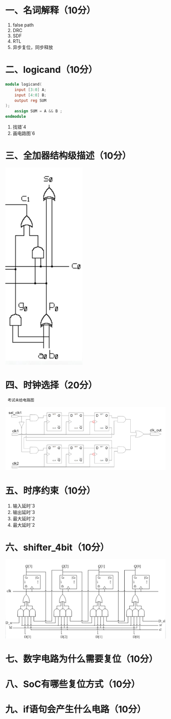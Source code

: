 # 一、名词解释（10分）

1. false path
2. DRC
3. SDF
4. RTL
5. 异步复位，同步释放

# 二、logicand（10分）

```verilog
module logicand(
	input [3:0] A;
	input [4:0] B;
	output reg SUM
);
	assign SUM = A && B ;
endmodule
```

1. 找错`4
2. 画电路图`6

# 三、全加器结构级描述（10分）

![3_adder](images/3_adder.png)

# 四、时钟选择（20分）

` 考试未给电路图`

![4_clk_sel](images/4_clk_sel.png)



# 五、时序约束（10分）

1. 输入延时`3
2. 输出延时`3
3. 最大延时`2
4. 最大延时`2

# 六、shifter_4bit（10分）

![6_shifter_4bit](images/6_shifter_4bit.png)

# 七、数字电路为什么需要复位（10分）

# 八、SoC有哪些复位方式（10分）

# 九、if语句会产生什么电路（10分）

 